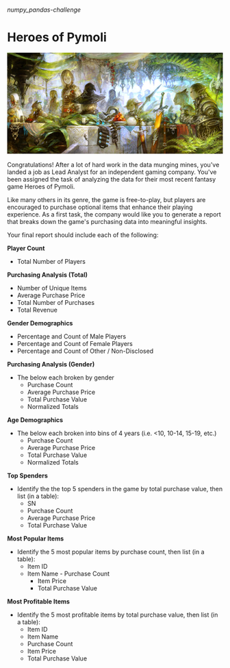###### numpy_pandas-challenge

# Heroes of Pymoli 

![fantasy img](/Fantasy.jpg)

Congratulations! After a lot of hard work in the data munging mines, you've landed a job as Lead Analyst for an independent gaming company. 
You've been assigned the task of analyzing the data for their most recent fantasy game Heroes of Pymoli.

Like many others in its genre, the game is free-to-play, but players are encouraged to purchase optional items that enhance their playing experience. 
As a first task, the company would like you to generate a report that breaks down the game's purchasing data into meaningful insights.

Your final report should include each of the following:

**Player Count**
- Total Number of Players

**Purchasing Analysis (Total)**
- Number of Unique Items
- Average Purchase Price
- Total Number of Purchases
- Total Revenue

**Gender Demographics**

- Percentage and Count of Male Players
- Percentage and Count of Female Players
- Percentage and Count of Other / Non-Disclosed

**Purchasing Analysis (Gender)**
- The below each broken by gender
     - Purchase Count
     - Average Purchase Price
     - Total Purchase Value
     - Normalized Totals
     
**Age Demographics**
- The below each broken into bins of 4 years (i.e. <10, 10-14, 15-19, etc.)
    - Purchase Count
    - Average Purchase Price
    - Total Purchase Value
    - Normalized Totals

**Top Spenders**
- Identify the the top 5 spenders in the game by total purchase value, then list (in a table):
     - SN
     - Purchase Count
     -  Average Purchase Price
     -  Total Purchase Value

**Most Popular Items**
- Identify the 5 most popular items by purchase count, then list (in a table):
    - Item ID
     - Item Name
      - Purchase Count
       - Item Price
       -  Total Purchase Value

**Most Profitable Items**
- Identify the 5 most profitable items by total purchase value, then list (in a table):
    - Item ID
    - Item Name
    - Purchase Count
    - Item Price
    - Total Purchase Value
